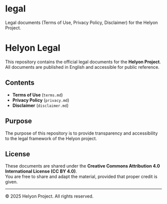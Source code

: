 # legal
Legal documents (Terms of Use, Privacy Policy, Disclaimer) for the Helyon Project.

# Helyon Legal

This repository contains the official legal documents for the **Helyon Project**.  
All documents are published in English and accessible for public reference.  

## Contents
- **Terms of Use** (`terms.md`)  
- **Privacy Policy** (`privacy.md`)  
- **Disclaimer** (`disclaimer.md`)  

## Purpose
The purpose of this repository is to provide transparency and accessibility to the legal framework of the Helyon project.  

## License
These documents are shared under the **Creative Commons Attribution 4.0 International License (CC BY 4.0)**.  
You are free to share and adapt the material, provided that proper credit is given.  

---
© 2025 Helyon Project. All rights reserved.
